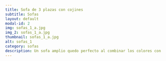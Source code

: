 ```yaml
---
title: Sofa de 3 plazas con cojines
subtitle: Sofas
layout: default
modal-id: 2
img: sofas_1_a.jpg
img_2: sofas_1_a.jpg
thumbnail: sofas_1_a.jpg
alt: sofas_1
category: sofas
description: Un sofa amplio quedo perfecto al combinar los colores con los cogines
---
```


